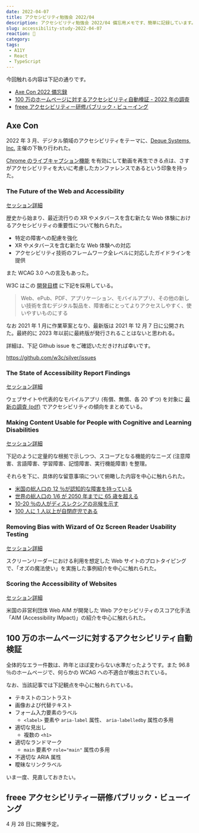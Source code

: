 ```yaml
---
date: 2022-04-07
title: アクセシビリティ勉強会 2022/04
description: アクセシビリティ勉強会 2022/04 備忘用メモです、簡単に記録しています。
slug: accessibility-study-2022-04-07
reaction: 🤖
category: 
tags: 
 - A11Y
 - React
 - TypeScript
---
```


今回触れる内容は下記の通りです。

- [Axe Con 2022 備忘録](https://www.deque.com/axe-con/)
- [100 万のホームページに対するアクセシビリティ自動検証 - 2022 年の調査](https://accessible-usable.net/2022/04/entry_220407.html)
- [freee アクセシビリティー研修パブリック・ビューイング](https://freee.connpass.com/event/244031/)

## Axe Con

2022 年 3 月、デジタル領域のアクセシビリティをテーマに、[Deque Systems, Inc.](https://deque.com/) 主催の下執り行われた。

[Chrome のライブキャプション機能](https://blog.google/products/chrome/live-caption-chrome/) を有効にして動画を再生できる点は、さすがアクセシビリティを大いに考慮したカンファレンスであるという印象を持った。

### The Future of the Web and Accessibility

[セッション詳細](https://www.deque.com/axe-con/sessions/opening-keynote/)

歴史から始まり、最近流行りの XR やメタバースを含む新たな Web 体験におけるアクセシビリティの重要性について触れられた。

- 特定の障害への配慮を強化
- XR やメタバースを含む新たな Web 体験への対応
- アクセシビリティ技術のフレームワーク全レベルに対応したガイドラインを提供

また WCAG 3.0 への言及もあった。

W3C はこの [開発目標](https://www.w3.org/TR/wcag-3.0/#:~:text=1.3-,Goals%20and%20Requirements,-The%20goal%20of) に下記を採用している。

> Web、ePub、PDF、アプリケーション、モバイルアプリ、その他の新しい技術を含むデジタル製品を、障害者にとってよりアクセスしやすく、使いやすいものにする

なお 2021 年 1 月に作業草案となり、最新版は 2021 年 12 月 7 日に公開された。最終的に 2023 年以前に最終版が発行されることはないと思われる。

詳細は、下記 Github issue をご確認いただきければ幸いです。

https://github.com/w3c/silver/issues

### The State of Accessibility Report Findings

[セッション詳細](https://www.deque.com/axe-con/sessions/the-state-of-accessibility-report-findings/)

ウェブサイトや代表的なモバイルアプリ (有償、無償、各 20 ずつ) を対象に [最新の調査 (pdf)](https://pages.diamond.la/hubfs/SOAR%20/SOAR%202021/FINAL%20DOCUMENTS/2021%20Diamond%20State%20of%20Accessibility%20Report.pdf) でアクセシビリティの傾向をまとめている。

### Making Content Usable for People with Cognitive and Learning Disabilities

[セッション詳細](https://www.deque.com/axe-con/sessions/making-content-usable-for-people-with-cognitive-and-learning-disabilities/)

下記のように定量的な根拠で示しつつ、スコープとなる機能的なニーズ (注意障害、言語障害、学習障害、記憶障害、実行機能障害) を整理。

それらを下に、具体的な留意事項について俯瞰した内容を中心に触れられた。

- [米国の総人口の 12 ％が認知的な障害を持っている](https://dhds.cdc.gov/SP?LocationId=59&CategoryId=DISEST&ShowFootnotes=true&showMode=&IndicatorIds=STATTYPE,AGEIND,SEXIND,RACEIND,VETIND&pnl0=Chart,false,YR4,CAT1,BO1,,,,AGEADJPREV&pnl1=Chart,false,YR4,DISSTAT,,,,,PREV&pnl2=Chart,false,YR4,DISSTAT,,,,,AGEADJPREV&pnl3=Chart,false,YR4,DISSTAT,,,,,AGEADJPREV&pnl4=Chart,false,YR4,DISSTAT,,,,,AGEADJPREV)
- [世界の総人口の 1/6 が 2050 年までに 65 歳を超える](https://www.un.org/en/global-issues/ageing)
- [10-20 ％の人がディスレクシアの兆候を示す](http://dyslexia.yale.edu/dyslexia/what-is-dyslexia/)
- [100 人に 1 人以上が自閉症児である](https://www.who.int/news-room/fact-sheets/detail/autism-spectrum-disorders)

### Removing Bias with Wizard of Oz Screen Reader Usability Testing

[セッション詳細](https://www.deque.com/axe-con/sessions/removing-bias-with-wizard-of-oz-screen-reader-usability-testing/)

スクリーンリーダーにおける利用を想定した Web サイトのプロトタイピングで、「オズの魔法使い」を実施した事例紹介を中心に触れられた。

### Scoring the Accessibility of Websites

[セッション詳細](https://www.deque.com/axe-con/sessions/scoring-the-accessibility-of-websites/)

米国の非営利団体 Web AIM が開発した Web アクセシビリティのスコア化手法「AIM (Accessibility IMpact)」の紹介を中心に触れられた。

## 100 万のホームページに対するアクセシビリティ自動検証

全体的なエラー件数は、昨年とほぼ変わらない水準だったようです。また 96.8 ％のホームページで、何らかの WCAG への不適合が検出されている。

なお、当該記事では下記観点を中心に触れられている。

- テキストのコントラスト
- 画像および代替テキスト
- フォーム入力要素のラベル
  - `<label>` 要素や `aria-label` 属性、 `aria-labelledby` 属性の多用
- 適切な見出し
  - 複数の `<h1>`
- 適切なランドマーク
  - `main` 要素や `role="main"` 属性の多用
- 不適切な ARIA 属性
- 曖昧なリンクラベル

いま一度、見直しておきたい。

## freee アクセシビリティー研修パブリック・ビューイング

4 月 28 日に開催予定。
